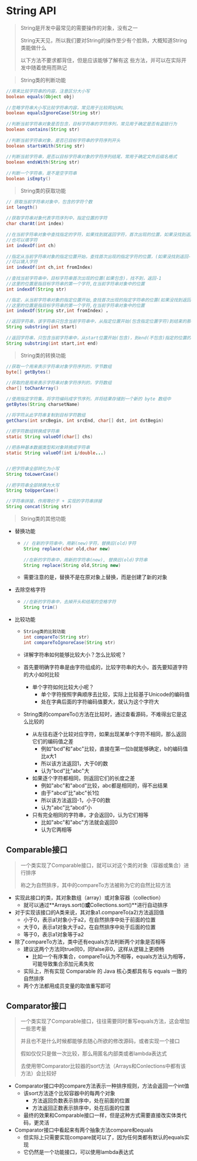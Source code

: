 # String API

> String是开发中最常见的需要操作的对象，没有之一
>
> String天天见，所以我们要对String的操作至少有个脸熟，大概知道String类能做什么
>
> 以下方法不要求都背住，但是应该能够了解有这 些方法，并可以在实际开发中随着使用而熟记





> String类的判断功能

```java 
//用来比较字符串的内容，注意区分大小写
boolean equals(Object obj)
    
//忽略字符串大小写比较字符串内容，常见用于比较网址URL
boolean equalsIgnoreCase(String str)
    
//判断当前字符串对象是否包含，目标字符串的字符序列，常见用于确定是否有盗链行为
boolean contains(String str)
    
//判断当前字符串对象，是否已目标字符串的字符序列开头
boolean startsWith(String str)
    
//判断当前字符串，是否以目标字符串对象的字符序列结尾，常用于确定文件后缀名格式
boolean endsWith(String str)
    
//判断一个字符串，是不是空字符串
boolean isEmpty()
```





> String类的获取功能

```Java
// 获取当前字符串对象中，包含的字符个数
int length()  
    
//获取字符串对象代表字符序列中，指定位置的字符
char charAt(int index) 
    
//在当前字符串对象中查找指定的字符，如果找到就返回字符，首次出现的位置，如果没找到返回-1
//也可以填字符
int indexOf(int ch) 
    
//指定从当前字符串对象的指定位置开始，查找首次出现的指定字符的位置，(如果没找到返回-1)
//可以填入字符
int indexOf(int ch,int fromIndex) 
    
//查找当前字符串中，目标字符串首次出现的位置(如果包含)，找不到，返回-1
//这里的位置是指目标字符串的第一个字符,在当前字符串对象中的位置
int indexOf(String str)

//指定，从当前字符串对象的指定位置开始,查找首次出现的指定字符串的位置(如果没找到返回-1)
//这里的位置是指目标字符串的第一个字符,在当前字符串对象中的位置
int indexOf(String str,int fromIndex) ，

//返回字符串，该字符串只包含当前字符串中，从指定位置开始(包含指定位置字符)到结束的那部分字符串
String substring(int start) 
    
//返回字符串，只包含当前字符串中，从start位置开始(包含)，到end(不包含)指定的位置的字符串
String substring(int start,int end) 
```





> String类的转换功能

```Java
//获取一个用来表示字符串对象字符序列的，字节数组
byte[] getBytes()
    
//获取的是用来表示字符串对象字符序列的，字符数组
char[] toCharArray() 

//使用指定字符集，将字符编码成字节序列，并将结果存储到一个新的 byte 数组中
getBytes(String charsetName) 

//将字符从此字符串复制到目标字符数组
getChars(int srcBegin, int srcEnd, char[] dst, int dstBegin)
    
//把字符数组转换成字符串
static String valueOf(char[] chs)

//把各种基本数据类型和对象转换成字符串
static String valueOf(int i/double...)


//把字符串全部转化为小写
String toLowerCase() 
    
//把字符串全部转换为大写
String toUpperCase()

//字符串拼接，作用等价于 + 实现的字符串拼接
String concat(String str) 
```



> String类的其他功能

- 替换功能

  - ```Java
    // 在新的字符串中，用新(new)字符，替换旧(old)字符
    String replace(char old,char new)
        
    //在新的字符串中，用新的字符串(new), 替换旧(old)字符串
    String replace(String old,String new)
    ```

  - 需要注意的是，替换不是在原对象上替换，而是创建了新的对象

- 去除空格字符

  - ```Java
    //在新的字符串中，去掉开头和结尾的空格字符
    String trim() 
    ```



- 比较功能

  - ```Java
    String类的比较功能
    int compareTo(String str)
    int compareToIgnoreCase(String str)
    ```

  - 详解字符串如何能够比较大小？怎么比较呢？
  
  - 首先要明确字符串是由字符组成的，比较字符串的大小，首先要知道字符的大小如何比较
  
    - 单个字符如何比较大小呢？
      - 单个字符按照字典顺序去比较，实际上比较基于Unicode的编码值
      - 处在字典后面的字符编码值要大，就认为这个字符大
  
  - String类的compareTo()方法在比较时，通过查看源码，不难得出它是这么比较的
  
    - 从左往右逐个比较对应字符，如果出现某单个字符不相同，那么返回它们的编码值之差
      - 例如"bcd"和"abc"比较，直接在第一位b就能够确定，b的编码值比a大1
      - 所以该方法返回1，大于0的数
      - 认为"bcd"比"abc"大
    - 如果逐个字符都相同，则返回它们的长度之差
      - 例如"abc"和"abcd"比较，abc都是相同的，得不出结果
      - 由于"abcd"比"abc"长1位
      - 所以该方法返回-1，小于0的数
      - 认为"abc"比“abcd”小
    - 只有完全相同的字符串，才会返回0，认为它们相等
      - 比如"abc"和"abc"方法就会返回0
      - 认为它两相等



## Comparable接口

> 一个类实现了Comparable接口，就可以对这个类的对象（容器或集合）进行排序
>
> 称之为自然排序，其中的compareTo方法被称为它的自然比较方法

- 实现此接口的类，其对象数组（array）或对象容器（collection）
  - 就可以通过**Arrays.sort()**或**Collections.sort()**进行自动排序
- 对于实现该接口的A类来说，其对象a1.compareTo(a2)方法返回值
  - 小于0，表示a1对象小于a2，在自然排序中处于前面的位置
  - 大于0，表示a1对象大于a2，在自然排序中处于后面的位置
  - 等于0，表示a1对象等于a2
- 除了compareTo方法，类中还有equals方法判断两个对象是否相等
  - 建议这两个方法同true同0，同false非0，这样从逻辑上更顺畅
    - 比如一个有序集合，compareTo认为不相等，equals方法认为相等，可能导致集合添加元素失败
  - 实际上，所有实现 Comparable 的 Java 核心类都具有与 equals 一致的自然排序
  - 两个方法都用成员变量的取值重写即可



## Comparator接口

> 一个类实现了Comparable接口，往往需要同时重写equals方法，这会增加一些思考量
>
> 并且也不是什么时候都能够去随心所欲的修改源码，或者实现一个接口
>
> 假如仅仅只是做一次比较，那么用匿名内部类或者lambda表达式
>
> 去使用带Comparator比较器的sort方法（Arrays和Conlections中都有该方法）会比较好	

- Comparator接口中的compare方法表示一种排序规则，方法会返回一个int值
  - 该sort方法逐个比较容器中的每两个对象
    - 方法返回负数表示排序中，处在前面的位置
    - 方法返回正数表示排序中，处在后面的位置
  - 最终的效果和Comparable接口一样，但是这种方式需要直接改实体类代码，更灵活
- Comparator接口中看起来有两个抽象方法compare和equals
  - 但实际上只需要实现compare就可以了，因为任何类都有默认的equals实现
  - 它仍然是一个功能接口，可以使用lambda表达式
